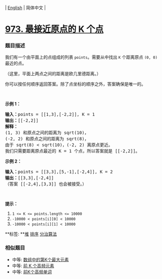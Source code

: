| [English](README_EN.md) | 简体中文 |

# [973. 最接近原点的 K 个点](https://leetcode-cn.com/problems/k-closest-points-to-origin)
 ### 题目描述
<p>我们有一个由平面上的点组成的列表 <code>points</code>。需要从中找出 <code>K</code> 个距离原点 <code>(0, 0)</code> 最近的点。</p>

<p>（这里，平面上两点之间的距离是欧几里德距离。）</p>

<p>你可以按任何顺序返回答案。除了点坐标的顺序之外，答案确保是唯一的。</p>

<p>&nbsp;</p>

<p><strong>示例 1：</strong></p>

<pre><strong>输入：</strong>points = [[1,3],[-2,2]], K = 1
<strong>输出：</strong>[[-2,2]]
<strong>解释： </strong>
(1, 3) 和原点之间的距离为 sqrt(10)，
(-2, 2) 和原点之间的距离为 sqrt(8)，
由于 sqrt(8) &lt; sqrt(10)，(-2, 2) 离原点更近。
我们只需要距离原点最近的 K = 1 个点，所以答案就是 [[-2,2]]。
</pre>

<p><strong>示例 2：</strong></p>

<pre><strong>输入：</strong>points = [[3,3],[5,-1],[-2,4]], K = 2
<strong>输出：</strong>[[3,3],[-2,4]]
（答案 [[-2,4],[3,3]] 也会被接受。）
</pre>

<p>&nbsp;</p>

<p><strong>提示：</strong></p>

<ol>
	<li><code>1 &lt;= K &lt;= points.length &lt;= 10000</code></li>
	<li><code>-10000 &lt; points[i][0] &lt; 10000</code></li>
	<li><code>-10000 &lt; points[i][1] &lt; 10000</code></li>
</ol>

**标签:	**[堆](https://leetcode-cn.com/tag/heap) [排序](https://leetcode-cn.com/tag/sort) [分治算法](https://leetcode-cn.com/tag/divide-and-conquer) 
 ### 相似题目
- 中等:	[数组中的第K个最大元素](https://leetcode-cn.com/problems/kth-largest-element-in-an-array) 
- 中等:	[前 K 个高频元素](https://leetcode-cn.com/problems/top-k-frequent-elements) 
- 中等:	[前K个高频单词](https://leetcode-cn.com/problems/top-k-frequent-words) 
